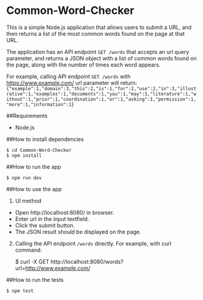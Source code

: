 # Common-Word-Checker
This is a simple Node.js application that allows users to submit a URL, and then returns a list of the most common words found on the page at that URL.

The application has an API endpoint `GET /words` that accepts an url query parameter, and returns a JSON object with a list of common words found on the page, along with the number of times each word appears.

For example, calling API endpoint `GET /words` with https://www.example.com/ url parameter will return:
`{"example":1,"domain":3,"this":2,"is":1,"for":2,"use":2,"in":3,"illustrative":1,"examples":1,"documents":1,"you":1,"may":1,"literature":1,"without":1,"prior":1,"coordination":1,"or":1,"asking":1,"permission":1,"more":1,"information":1}`

##Requirements

 * Node.js

##How to install dependencies

	$ cd Common-Word-Checker
	$ npm install

##How to run the app

	$ npm run dev

##How to use the app

1) UI method

* Open http://localhost:8080/ in browser.
* Enter url in the input textfield.
* Click the submit button.
* The JSON result should be displayed on the page.

2) Calling the API endpoint `/words` directly. For example, with curl command:

	$ curl -X GET http://localhost:8080/words?url=http://www.example.com/

##How to run the tests

	$ npm test

